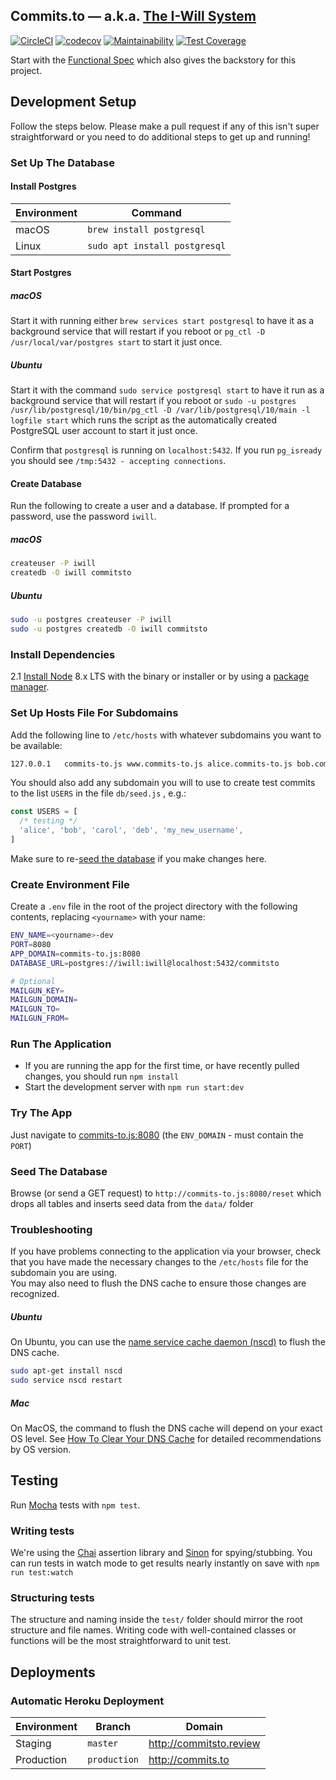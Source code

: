 Commits.to &mdash; a.k.a. [The I-Will System](https://github.com/commitsto/commits.to/)
---
[![CircleCI](https://circleci.com/gh/commitsto/commits.to.svg?style=svg)](https://circleci.com/gh/commitsto/commits.to)
[![codecov](https://codecov.io/gh/commitsto/commits.to/branch/master/graph/badge.svg)](https://codecov.io/gh/commitsto/commits.to)
[![Maintainability](https://api.codeclimate.com/v1/badges/8e0ffae4691a439960df/maintainability)](https://codeclimate.com/github/commitsto/commits.to/maintainability)
[![Test Coverage](https://api.codeclimate.com/v1/badges/8e0ffae4691a439960df/test_coverage)](https://codeclimate.com/github/commitsto/commits.to/test_coverage)

Start with the
[Functional Spec](https://github.com/commitsto/commits.to/wiki/)
which also gives the backstory for this project.


## Development Setup

Follow the steps below. Please make a pull request if any of this isn't super straightforward
or you need to do additional steps to get up and running!

### Set Up The Database

#### Install Postgres

| Environment | Command                       |
| ----------- | ----------------------------- |
| macOS       | `brew install postgresql`     |
| Linux       | `sudo apt install postgresql` |

#### Start Postgres  

##### macOS
Start it with running either `brew services start postgresql`
to have it as a background service that will restart if you reboot or
`pg_ctl -D /usr/local/var/postgres start` to start it just once.

##### Ubuntu
Start it with the command `sudo service postgresql start`
to have it run as a background service that will restart if you reboot or
`sudo -u postgres /usr/lib/postgresql/10/bin/pg_ctl -D /var/lib/postgresql/10/main -l logfile start`
which runs the script as the automatically created PostgreSQL user account to
start it just once.

Confirm that `postgresql` is running on `localhost:5432`. If you run `pg_isready` you
should see `/tmp:5432 - accepting connections`.

#### Create Database

Run the following to create a user and a database. If prompted for a
password, use the password `iwill`.

##### macOS

```sh
createuser -P iwill
createdb -O iwill commitsto
```

##### Ubuntu

```sh
sudo -u postgres createuser -P iwill
sudo -u postgres createdb -O iwill commitsto
```

### Install Dependencies

2.1 [Install Node](https://nodejs.org/en/download/) 8.x LTS with the binary
or installer or by using a [package manager](https://nodejs.org/en/download/package-manager).



### Set Up Hosts File For Subdomains

Add the following line to `/etc/hosts` with whatever subdomains you want to be available:

```sh
127.0.0.1	commits-to.js www.commits-to.js alice.commits-to.js bob.commits-to.js
```

You should also add any subdomain you will to use to create test
commits to the list `USERS` in the file `db/seed.js` , e.g.:

```js
const USERS = [
  /* testing */
  'alice', 'bob', 'carol', 'deb', 'my_new_username',
]
```

Make sure to re-[seed the database](#seed-the-database) if you make changes here.


### Create Environment File

Create a `.env` file in the root of the project directory with the following contents,
replacing `<yourname>` with your name:

```sh
ENV_NAME=<yourname>-dev
PORT=8080
APP_DOMAIN=commits-to.js:8080
DATABASE_URL=postgres://iwill:iwill@localhost:5432/commitsto

# Optional
MAILGUN_KEY=
MAILGUN_DOMAIN=
MAILGUN_TO=
MAILGUN_FROM=
```


### Run The Application

- If you are running the app for the first time, or have recently pulled changes, you should run
`npm install`
- Start the development server with `npm run start:dev`


### Try The App

Just navigate to [commits-to.js:8080](http://commits-to.js:8080) (the `ENV_DOMAIN` - must contain the `PORT`)

### Seed The Database

Browse (or send a GET request) to `http://commits-to.js:8080/reset` which drops all tables
and inserts seed data from the `data/` folder

### Troubleshooting

If you have problems connecting to the application via your browser, check that you have
made the necessary changes to the `/etc/hosts` file for the subdomain you are using.  
You may also need to flush the DNS cache to ensure those changes are recognized.  

##### Ubuntu

On Ubuntu, you can use the [name service cache daemon (nscd)](https://www.systutorials.com/docs/linux/man/8-nscd/) to flush the DNS cache.

```sh
sudo apt-get install nscd
sudo service nscd restart
```
##### Mac

On MacOS, the command to flush the DNS cache will depend on your exact OS level. See [How To Clear Your DNS Cache](https://documentation.cpanel.net/display/CKB/How+To+Clear+Your+DNS+Cache) for detailed
recommendations by OS version.
## Testing

Run [Mocha](https://mochajs.org/) tests with `npm test`.

### Writing tests

We're using the [Chai](http://www.chaijs.com/) assertion library and [Sinon](http://sinonjs.org/) for spying/stubbing.
You can run tests in watch mode to get results nearly instantly on save with `npm run test:watch`

### Structuring tests

The structure and naming inside the `test/` folder should mirror the root structure and file names.
Writing code with well-contained classes or functions will be the most straightforward to unit test.

## Deployments

### Automatic Heroku Deployment

| Environment | Branch       | Domain                  |
| ----------- | ------------ | ----------------------- |
| Staging     | `master`     | http://commitsto.review |
| Production  | `production` | http://commits.to       |
